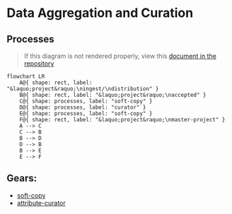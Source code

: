 # Data Aggregation and Curation

## Processes

> If this diagram is not rendered properly, view this [document in the repository](https://github.com/naccdata/flywheel-gear-extensions/blob/document-csv-process/docs/processes/curation.md)

```mermaid
flowchart LR
    A@{ shape: rect, label: "&laquo;project&raquo;\ningest/\ndistribution" }
    B@{ shape: rect, label: "&laquo;project&raquo;\naccepted" }
    C@{ shape: processes, label: "soft-copy" }
    D@{ shape: processes, label: "curator" }
    E@{ shape: processes, label: "soft-copy" }
    F@{ shape: rect, label: "&laquo;project&raquo;\nmaster-project" }
    A --> C
    C --> B
    B --> D
    D --> B
    B --> E
    E --> F
```

## Gears:

- [soft-copy](https://gitlab.com/flywheel-io/scientific-solutions/gears/soft-copy)
- [attribute-curator](../attribute-curator/index.md)